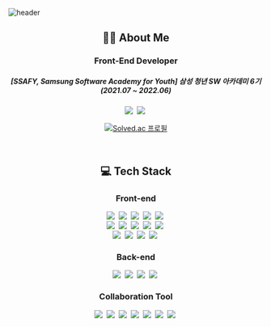![header](https://capsule-render.vercel.app/api?type=waving&height=220&text=LJH&fontColor=FFFFFF&fontSize=60&fontAlignY=40&color=0:bac8ff,100:b197fc)

<div align="center">
  <h2>👨‍💻 About Me</h2>
  
  <h3>Front-End Developer</h3>
  
  <h5>[SSAFY, Samsung Software Academy for Youth] 삼성 청년 SW 아카데미 6기 (2021.07 ~ 2022.06)</h5>
  
  <p>
    <a href="https://sapphire-name-6c2.notion.site/20bd84341e3f474ba0f33482d75f8a70"><img src="https://img.shields.io/badge/Portfolio-b197fc?style=flat-square&logo=Notion&logoColor=white"/></a>&nbsp
    <a href="mailto:leejaehee0728@gmail.com"><img src="https://img.shields.io/badge/Gmail-EA4335?style=flat-square&logo=Gmail&logoColor=white"/></a>&nbsp
  </p>
  
  [![Solved.ac
프로필](http://mazassumnida.wtf/api/v2/generate_badge?boj=funny0728)](https://solved.ac/funny0728)
  
  <br>

  <h2>💻 Tech Stack</h2>
  
  <h3>Front-end</h3>

  <p>
    <img src="https://img.shields.io/badge/HTML5-E34F26?style=flat-square&logo=HTML5&logoColor=white"/></a>&nbsp
    <img src="https://img.shields.io/badge/CSS3-1572B6?style=flat-square&logo=CSS3&logoColor=white"/></a>&nbsp
    <img src="https://img.shields.io/badge/SCSS-CC6699?style=flat-square&logo=Sass&logoColor=white"/></a>&nbsp
    <img src="https://img.shields.io/badge/JavaScript-f59f00?style=flat-square&logo=JavaScript&logoColor=white"/></a>&nbsp
    <img src="https://img.shields.io/badge/TypeScript-3178C6?style=flat-square&logo=TypeScript&logoColor=white"/></a>&nbsp
    <br>
    <img src="https://img.shields.io/badge/React-3bc9db?style=flat-square&logo=React&logoColor=white"/></a>&nbsp
    <img src="https://img.shields.io/badge/ReactNative-74c0fc?style=flat-square&logo=React&logoColor=white"/></a>&nbsp
    <img src="https://img.shields.io/badge/Redux-764ABC?style=flat-square&logo=Redux&logoColor=white"/></a>&nbsp
    <img src="https://img.shields.io/badge/ReduxSaga-999999?style=flat-square&logo=Redux-Saga&logoColor=white"/></a>&nbsp
    <img src="https://img.shields.io/badge/ReactQuery-FF4154?style=flat-square&logo=React Query&logoColor=white"/></a>&nbsp
    <br>
    <img src="https://img.shields.io/badge/StyledComponents-DB7093?style=flat-square&logo=styled-components&logoColor=white"/></a>&nbsp
    <img src="https://img.shields.io/badge/CSS Modules-000000?style=flat-square&logo=CSS Modules&logoColor=white"/></a>&nbsp
    <img src="https://img.shields.io/badge/Vue-4FC08D?style=flat-square&logo=Vue.js&logoColor=white"/></a>&nbsp
    <img src="https://img.shields.io/badge/Vuex-4FC08D?style=flat-square&logo=Vue.js&logoColor=white"/></a>&nbsp
  </p>
  
  <h3>Back-end</h3>
  
  <p>
    <img src="https://img.shields.io/badge/Python-3776AB?style=flat-square&logo=Python&logoColor=white"/></a>&nbsp
    <img src="https://img.shields.io/badge/Django-092E20?style=flat-square&logo=Django&logoColor=white"/></a>&nbsp
    <img src="https://img.shields.io/badge/MySQL-4479A1?style=flat-square&logo=MySQL&logoColor=white"/></a>&nbsp
    <img src="https://img.shields.io/badge/SQLite-003B57?style=flat-square&logo=SQLite&logoColor=white"/></a>&nbsp
  </p>
  
  <h3>Collaboration Tool</h3>
  
  <p>
    <img src="https://img.shields.io/badge/Git-F05032?style=flat-square&logo=Git&logoColor=white"/></a>&nbsp
    <img src="https://img.shields.io/badge/GitHub-181717?style=flat-square&logo=GitHub&logoColor=white"/></a>&nbsp
    <img src="https://img.shields.io/badge/GitLab-FC6D26?style=flat-square&logo=GitLab&logoColor=white"/></a>&nbsp
    <img src="https://img.shields.io/badge/Notion-000000?style=flat-square&logo=Notion&logoColor=white"/></a>&nbsp
    <img src="https://img.shields.io/badge/Jira-0052CC?style=flat-square&logo=Jira Software&logoColor=white"/></a>&nbsp
    <img src="https://img.shields.io/badge/Mattermost-0058CC?style=flat-square&logo=Mattermost&logoColor=white"/></a>&nbsp
    <img src="https://img.shields.io/badge/Figma-F24E1E?style=flat-square&logo=Figma&logoColor=white"/></a>&nbsp
  </p>
</div>
